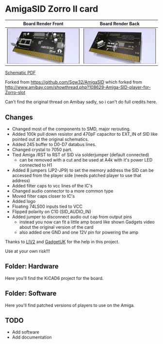 # AmigaSID Zorro II card

Board Render Front           |  Board Render Back
:-------------------------:|:-------------------------:
![Board Render Front](Pictures/AmigaSID_Render_Front.jpg "Board Render Front") | ![Board Render Back](Pictures/AmigaSID_Render_Back.jpg "Board Render Back")

[Schematic PDF](Hardware/AmigaSID-schematic.pdf)

Forked from https://github.com/Sgw32/AmigaSID which forked from http://www.amibay.com/showthread.php?108629-Amiga-SID-player-for-Zorro-slot

Can't find the original thread on Amibay sadly, so i can't do full credits here.

## Changes

- Changed most of the components to SMD, major rerouting.
- Added 100k pull down resistor and 470pF capacitor to EXT_IN of SID like pointed out at the original schematics.
- Added 245 buffer to D0-D7 databus lines.
- Changed crystal to 7050 part.
- Tied Amiga /RST to RST of SID via solderjumper (default connected)
  - can be removed with a cut and be used at A4k with it's power LED connected to H1
- Added 8 jumpers (JP2-JP9) to set the memory address the SID can be accessed from the player side (needs patched player to use that address)
- Added filter caps to vcc lines of the IC's
- Changed audio connector to a more common type
- Moved filter caps closer to IC's
- Added logo
- Floating 74LS00 inputs tied to VCC
- Flipped polarity on C10 (SID_AUDIO_IN)
- Added jumper to disconnect audio out cap from output pins
  - instead you now can fit a little amp board like shown Gadgets video about the original version of the card
  - also added one GND and one 12V pin for powering the amp

Thanks to [LIV2](https://github.com/LIV2) and [GadgetUK](https://www.youtube.com/channel/UCRBWJ9JeJ3Q8ssn_ibii-Cg) for the help in this project.

Use at your own risk!!!

## Folder: Hardware

Here you'll find the KiCAD6 project for the board.

## Folder: Software

Here you'll find patched versions of players to use on the Amiga.

## TODO
- Add software
- Add documentation